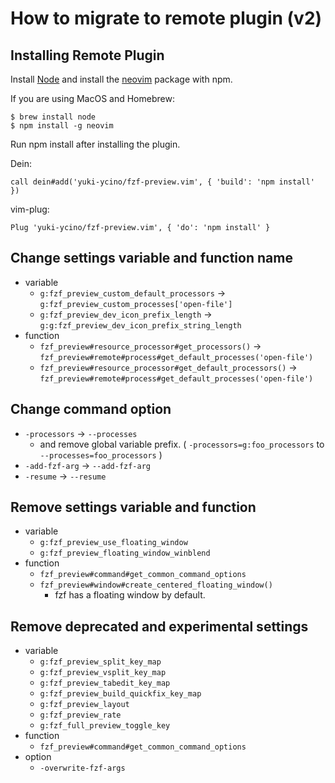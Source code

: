 # How to migrate to remote plugin (v2)

## Installing Remote Plugin

Install [Node](https://nodejs.org/) and install the [neovim](https://www.npmjs.com/package/neovim) package with npm.

If you are using MacOS and Homebrew:

```shell
$ brew install node
$ npm install -g neovim
```

Run npm install after installing the plugin.

Dein:

```vim
call dein#add('yuki-ycino/fzf-preview.vim', { 'build': 'npm install' })
```

vim-plug:

```vim
Plug 'yuki-ycino/fzf-preview.vim', { 'do': 'npm install' }
```

## Change settings variable and function name

- variable
  - `g:fzf_preview_custom_default_processors` -> `g:fzf_preview_custom_processes['open-file']`
  - `g:fzf_preview_dev_icon_prefix_length` -> `g:g:fzf_preview_dev_icon_prefix_string_length`
- function
  - `fzf_preview#resource_processor#get_processors()` -> `fzf_preview#remote#process#get_default_processes('open-file')`
  - `fzf_preview#resource_processor#get_default_processors()` -> `fzf_preview#remote#process#get_default_processes('open-file')`

## Change command option

- `-processors` -> `--processes`
  - and remove global variable prefix. ( `-processors=g:foo_processors` to `--processes=foo_processors` )
- `-add-fzf-arg` -> `--add-fzf-arg`
- `-resume` -> `--resume`

## Remove settings variable and function

- variable
  - `g:fzf_preview_use_floating_window`
  - `g:fzf_preview_floating_window_winblend`
- function
  - `fzf_preview#command#get_common_command_options`
  - `fzf_preview#window#create_centered_floating_window()`
    - fzf has a floating window by default.

## Remove deprecated and experimental settings

- variable
  - `g:fzf_preview_split_key_map`
  - `g:fzf_preview_vsplit_key_map`
  - `g:fzf_preview_tabedit_key_map`
  - `g:fzf_preview_build_quickfix_key_map`
  - `g:fzf_preview_layout`
  - `g:fzf_preview_rate`
  - `g:fzf_full_preview_toggle_key`
- function
  - `fzf_preview#command#get_common_command_options`
- option
  - `-overwrite-fzf-args`
